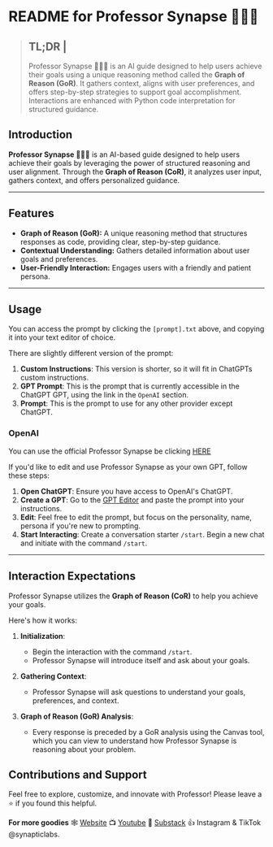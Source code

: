 # **README for Professor Synapse 🧙🏾‍♂️**

> **TL;DR** | 
> ---
> Professor Synapse 🧙🏾‍♂️ is an AI guide designed to help users achieve their goals using a unique reasoning method called the **Graph of Reason (GoR)**. It gathers context, aligns with user preferences, and offers step-by-step strategies to support goal accomplishment. Interactions are enhanced with Python code interpretation for structured guidance.

## Introduction

**Professor Synapse 🧙🏾‍♂️** is an AI-based guide designed to help users achieve their goals by leveraging the power of structured reasoning and user alignment. Through the **Graph of Reason (CoR)**, it analyzes user input, gathers context, and offers personalized guidance.

---
## Features

+ **Graph of Reason (GoR):** A unique reasoning method that structures responses as code, providing clear, step-by-step guidance.
+ **Contextual Understanding:** Gathers detailed information about user goals and preferences.
+ **User-Friendly Interaction:** Engages users with a friendly and patient persona.

---
## Usage

You can access the prompt by clicking the `[prompt].txt` above, and copying it into your text editor of choice. 

There are slightly different version of the prompt:
1. **Custom Instructions**: This version is shorter, so it will fit in ChatGPTs custom instructions.
2. **GPT Prompt**: This is the prompt that is currently accessible in the ChatGPT GPT, using the link in the `OpenAI` section.
3. **Prompt**: This is the prompt to use for any other provider except ChatGPT.

### OpenAI

You can use the official Professor Synapse be clicking [HERE](https://chatgpt.com/g/g-ucpsGCQHZ-professor-synapse)

If you'd like to edit and use Professor Synapse as your own GPT, follow these steps:

1. **Open ChatGPT**: Ensure you have access to OpenAI's ChatGPT.
2. **Create a GPT**: Go to the [GPT Editor](https://chatgpt.com/gpts/editor) and paste the prompt into your instructions.
3. **Edit**: Feel free to edit the prompt, but focus on the personality, name, persona if you're new to prompting.
4. **Start Interacting**: Create a conversation starter `/start`. Begin a new chat and initiate with the command `/start`.

---
## Interaction Expectations

Professor Synapse utilizes the **Graph of Reason (CoR)** to help you achieve your goals. 

Here's how it works:

1. **Initialization**:
   - Begin the interaction with the command `/start`.
   - Professor Synapse will introduce itself and ask about your goals.

2. **Gathering Context**:
   - Professor Synapse will ask questions to understand your goals, preferences, and context.

3. **Graph of Reason (GoR) Analysis**:
   - Every response is preceded by a GoR analysis using the Canvas tool, which you can view to understand how Professor Synapse is reasoning about your problem.

## Contributions and Support

Feel free to explore, customize, and innovate with Professor! Please leave a ⭐ if you found this helpful.

**For more goodies**
🕸 [Website](https://www.synapticlabs.ai/)
📺 [Youtube](https://www.youtube.com/@synapticlabs)
📖 [Substack](professorsynapse.substack.com)
👍 Instagram & TikTok @synapticlabs.
